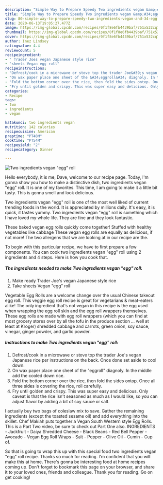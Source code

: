 ```yaml
---
description: "Simple Way to Prepare Speedy Two ingredients vegan &amp;#34;egg&amp;#34; roll"
title: "Simple Way to Prepare Speedy Two ingredients vegan &amp;#34;egg&amp;#34; roll"
slug: 80-simple-way-to-prepare-speedy-two-ingredients-vegan-and-34-egg-and-34-roll
date: 2020-06-13T19:05:27.477Z
image: https://img-global.cpcdn.com/recipes/0f1f8e6fb4439baf/751x532cq70/two-ingredients-vegan-egg-roll-recipe-main-photo.jpg
thumbnail: https://img-global.cpcdn.com/recipes/0f1f8e6fb4439baf/751x532cq70/two-ingredients-vegan-egg-roll-recipe-main-photo.jpg
cover: https://img-global.cpcdn.com/recipes/0f1f8e6fb4439baf/751x532cq70/two-ingredients-vegan-egg-roll-recipe-main-photo.jpg
author: Inez Lindsey
ratingvalue: 4.4
reviewcount: 5
recipeingredient:
- " Trader Joes vegan Japanese style rice"
- "sheets Vegan egg roll"
recipeinstructions:
- "Defrost/cook in a microwave or stove top the trader Joe&#39;s vegan Japanese rice per instructions on the back. Once done set aside to cool down."
- "On wax paper place one sheet of the &#34;eggroll&#34; diagnoly. In the middle add the cooled down rice."
- "Fold the bottom corner over the rice, then fold the sides ontop. Once all three sides is covering the rice, roll carefully."
- "Fry until golden and crispy. This was super easy and delicious. Only caveat is that the rice isn&#39;t seasoned as much as I would like, so you can adjust flavor by adding a bit of soy sauce or salt."
categories:
- Recipe
tags:
- two
- ingredients
- vegan

katakunci: two ingredients vegan 
nutrition: 142 calories
recipecuisine: American
preptime: "PT40M"
cooktime: "PT54M"
recipeyield: "2"
recipecategory: Dinner

---
```



![Two ingredients vegan &#34;egg&#34; roll](https://img-global.cpcdn.com/recipes/0f1f8e6fb4439baf/751x532cq70/two-ingredients-vegan-egg-roll-recipe-main-photo.jpg)

Hello everybody, it is me, Dave, welcome to our recipe page. Today, I'm gonna show you how to make a distinctive dish, two ingredients vegan &#34;egg&#34; roll. It is one of my favorites. This time, I am going to make it a little bit tasty. This is gonna smell and look delicious.

Two ingredients vegan &#34;egg&#34; roll is one of the most well liked of current trending foods in the world. It is appreciated by millions daily. It's easy, it is quick, it tastes yummy. Two ingredients vegan &#34;egg&#34; roll is something which I have loved my whole life. They are fine and they look fantastic.

These baked vegan egg rolls quickly come together! Stuffed with healthy vegetables like cabbage These vegan egg rolls are equally as delicious, if not more! The two allergens that we are looking at in our recipe are the.


To begin with this particular recipe, we have to first prepare a few components. You can cook two ingredients vegan &#34;egg&#34; roll using 2 ingredients and 4 steps. Here is how you cook that.

<!--inarticleads1-->

##### The ingredients needed to make Two ingredients vegan &#34;egg&#34; roll:

1. Make ready  Trader Joe&#39;s vegan Japanese style rice
1. Take sheets Vegan &#34;egg&#34; roll


Vegetable Egg Rolls are a welcome change over the usual Chinese takeout egg roll. This veggie egg roll recipe is great for vegetarians &amp; meat-eaters alike! The only ingredient that&#39;s not vegan in this recipe is the egg used when wrapping the egg roll skin and the egg roll wrappers themselves. These egg rolls are made with egg roll wrappers (which you can find at most grocery stores over by all the tofu in the produce section … well at least at Kroger) shredded cabbage and carrots, green onion, soy sauce, vinegar, ginger powder, and garlic powder. 

<!--inarticleads2-->

##### Instructions to make Two ingredients vegan &#34;egg&#34; roll:

1. Defrost/cook in a microwave or stove top the trader Joe&#39;s vegan Japanese rice per instructions on the back. Once done set aside to cool down.
1. On wax paper place one sheet of the &#34;eggroll&#34; diagnoly. In the middle add the cooled down rice.
1. Fold the bottom corner over the rice, then fold the sides ontop. Once all three sides is covering the rice, roll carefully.
1. Fry until golden and crispy. This was super easy and delicious. Only caveat is that the rice isn&#39;t seasoned as much as I would like, so you can adjust flavor by adding a bit of soy sauce or salt.


I actually buy two bags of coleslaw mix to save. Gather the remaining ingredients (except the toasted sesame oil) and add everything into the skillet. Chef Makiah puts together a Vegan South Western style Egg Rolls. This is a Part Two video, be sure to check out Part One also. INGREDIENTS - Jackfruit - Daiya Shredded Cheese - Black Beans - Red Bell Pepper - Avocado - Vegan Egg Roll Wraps - Salt - Pepper - Olive Oil - Cumin - Cup of. 

So that is going to wrap this up with this special food two ingredients vegan &#34;egg&#34; roll recipe. Thanks so much for reading. I'm confident that you will make this at home. There's gonna be interesting food at home recipes coming up. Don't forget to bookmark this page on your browser, and share it to your loved ones, friends and colleague. Thank you for reading. Go on get cooking!
